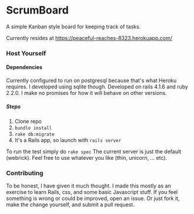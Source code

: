 # ScrumBoard

A simple Kanban style board for keeping track of tasks.

Currently resides at https://peaceful-reaches-8323.herokuapp.com/

### Host Yourself
#### Dependencies
Currently configured to run on postgresql because that's what Heroku requires. I developed using sqlite though.
Developed on rails 4.1.6 and ruby 2.2.0. I make no promises for how it will behave on other versions.
##### Steps
1. Clone repo
2. ``` bundle install ```
3. ``` rake db:migrate ```
4. It's a Rails app, so launch with `rails server`

To run the test simply do `rake spec`
The current server is just the default (webrick). Feel free to use whatever you like (thin, unicorn, ... etc).

### Contributing
To be honest, I have given it much thought. I made this mostly as an exercise to learn Rails, css, and some basic Javascript stuff. If you feel something is wrong or could be improved, open an issue. Or just fork it, make the change yourself, and submit a pull request.
